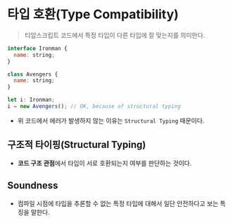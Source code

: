 # 타입 호환(Type Compatibility)

> 티압스크립트 코드에서 특정 타입이 다른 타입에 잘 맞는지를 의미한다.

```javascript
interface Ironman {
  name: string;
}

class Avengers {
  name: string;
}

let i: Ironman;
i = new Avengers(); // OK, because of structural typing
```

- 위 코드에서 에러가 발생하지 않는 이유는 `Structural Typing` 때문이다.

## 구조적 타이핑(Structural Typing)

- **코드 구조 관점**에서 타입이 서로 호환되는지 여부를 판단하는 것이다.

## Soundness

- 컴파일 시점에 타입을 추론할 수 없는 특정 타입에 대해서 일단 안전하다고 보는 특징을 말한다.
